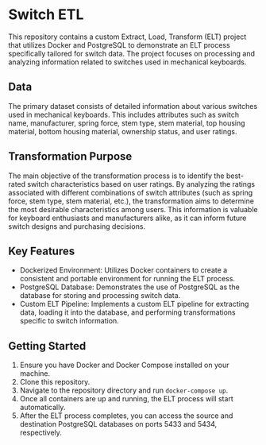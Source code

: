 # Switch ETL

This repository contains a custom Extract, Load, Transform (ELT) project that utilizes Docker and PostgreSQL to demonstrate an ELT process specifically tailored for switch data. The project focuses on processing and analyzing information related to switches used in mechanical keyboards.

## Data

The primary dataset consists of detailed information about various switches used in mechanical keyboards. This includes attributes such as switch name, manufacturer, spring force, stem type, stem material, top housing material, bottom housing material, ownership status, and user ratings.

## Transformation Purpose

The main objective of the transformation process is to identify the best-rated switch characteristics based on user ratings. By analyzing the ratings associated with different combinations of switch attributes (such as spring force, stem type, stem material, etc.), the transformation aims to determine the most desirable characteristics among users. This information is valuable for keyboard enthusiasts and manufacturers alike, as it can inform future switch designs and purchasing decisions.

## Key Features

- Dockerized Environment: Utilizes Docker containers to create a consistent and portable environment for running the ELT process.
- PostgreSQL Database: Demonstrates the use of PostgreSQL as the database for storing and processing switch data.
- Custom ELT Pipeline: Implements a custom ELT pipeline for extracting data, loading it into the database, and performing transformations specific to switch information.

## Getting Started

1. Ensure you have Docker and Docker Compose installed on your machine.
2. Clone this repository.
3. Navigate to the repository directory and run `docker-compose up`.
4. Once all containers are up and running, the ELT process will start automatically.
5. After the ELT process completes, you can access the source and destination PostgreSQL databases on ports 5433 and 5434, respectively.
